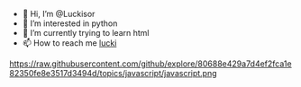 - 👋 Hi, I’m @Luckisor
- 👀 I’m interested in python
- 🌱 I’m currently trying to learn html  
- 📫 How to reach me [lucki](https://discord.gg/Qt7X35H6)

https://raw.githubusercontent.com/github/explore/80688e429a7d4ef2fca1e82350fe8e3517d3494d/topics/javascript/javascript.png
